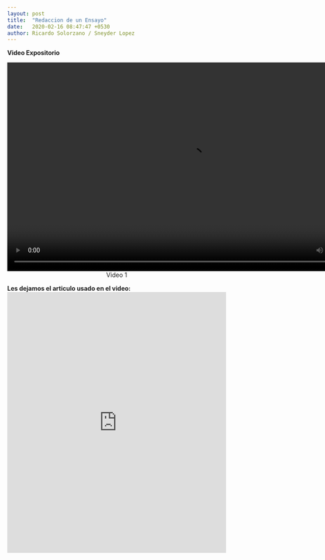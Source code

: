 ```yaml
---
layout: post
title:  "Redaccion de un Ensayo"
date:   2020-02-16 08:47:47 +0530
author: Ricardo Solorzano / Sneyder Lopez
---
```



<pa><b>Video Expositorio</b><br>
<center><video src="https://www.youtube.com/embed/z6fULrP6rUI" width="840" height="480" controls></video></center>
<center><a>Video 1</a></center>


<p><b>Les dejamos el articulo usado en el video:</b>
<embed src="https://davenplay.github.io/blog/assets/images/ensayo.pdf" type="application/pdf" width="100%" height="600px" />

